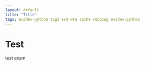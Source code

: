 ```yaml
---
layout: default
title: "Title"
tags: ev3dev-python tag3 ev3 wro spike robocup ev3dev-python
---
```


# Test
test
exam